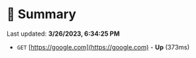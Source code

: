 # 📖 Summary
Last updated: **3/26/2023, 6:34:25 PM**

- `GET` [https://google.com](https://google.com) - **Up** (373ms)
